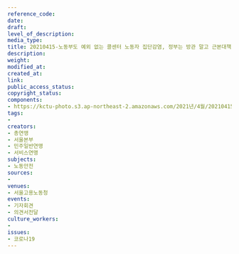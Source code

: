```yaml
---
reference_code: 
date: 
draft: 
level_of_description: 
media_type: 
title: 20210415-노동부도 예외 없는 콜센터 노동자 집단감염, 정부는 방관 말고 근본대책 마련하라 기자회견
description: 
weight: 
modified_at: 
created_at: 
link: 
public_access_status: 
copyright_status: 
components:
- https://kctu-photo.s3.ap-northeast-2.amazonaws.com/2021년/4월/20210415-노동부도+예외+없는+콜센터+노동자+집단감염,+정부는+방관+말고+근본대책+마련하라+기자회견/_5D46554.jpg
tags:
- 
creators:
- 총연맹
- 서울본부
- 민주일반연맹
- 서비스연맹
subjects:
- 노동안전
sources:
- 
venues:
- 서울고용노동청
events:
- 기자회견
- 의견서전달
culture_workers:
- 
issues:
- 코로나19
---
```

